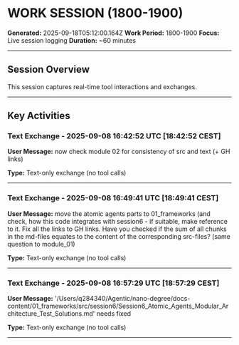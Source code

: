 # WORK SESSION (1800-1900)

**Generated:** 2025-09-18T05:12:00.164Z
**Work Period:** 1800-1900
**Focus:** Live session logging
**Duration:** ~60 minutes

---

## Session Overview

This session captures real-time tool interactions and exchanges.

---

## Key Activities

### Text Exchange - 2025-09-08 16:42:52 UTC [18:42:52 CEST]

**User Message:** now check module 02 for consistency of src and text (+ GH links)

**Type:** Text-only exchange (no tool calls)

---

### Text Exchange - 2025-09-08 16:49:41 UTC [18:49:41 CEST]

**User Message:** move the atomic agents parts to 01_frameworks (and check, how this code integrates with session6 - if suitable, make reference to it. Fix all the links to GH links. Have you checked if the sum of all chunks in the md-files equates to the content of the corresponding src-files? (same question to module_01)

**Type:** Text-only exchange (no tool calls)

---

### Text Exchange - 2025-09-08 16:57:29 UTC [18:57:29 CEST]

**User Message:** '/Users/q284340/Agentic/nano-degree/docs-content/01_frameworks/src/session6/Session6_Atomic_Agents_Modular_Architecture_Test_Solutions.md' needs fixed

**Type:** Text-only exchange (no tool calls)

---

